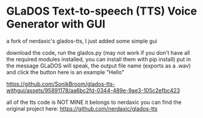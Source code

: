# GLaDOS Text-to-speech (TTS) Voice Generator with GUI

a fork of nerdaxic's glados-tts, I just added some simple gui

download the code, run the glados.py (may not work if you don't have all the required modules installed, you can install them with pip install)
put in the message GLaDOS will speak, the output file name (exports as a .wav) and click the button
here is an example
"Hello" 

https://github.com/SonikBroom/glados-tts-withgui/assets/95891178/aa6bc2fd-0344-489e-9ae3-105c2efbc423

all of the tts code is NOT MINE it belongs to nerdaxic
you can find the original project here:
https://github.com/nerdaxic/glados-tts




